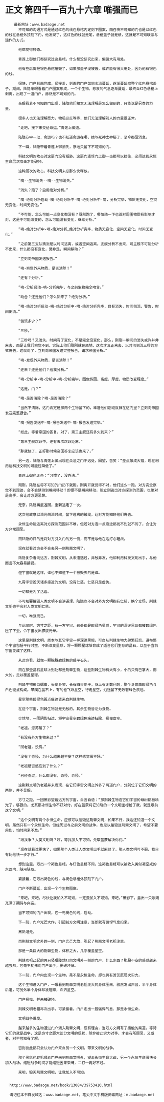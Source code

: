 # 正文 第四千一百九十六章 唯强而已
        最新网址：www.badaoge.net
          不可知的沟通方式是通过红色的线在悬棺内定刻下图案，而召唤不可知的门也是以红色的线在悬棺外顶刻下门，他发现了，这红色的线就是笔，悬棺盖子就是纸，这就是不可知联系与运作的方式。
      
          他都觉得神奇。
      
          青莲上御他们都研究过这悬棺，什么都没研究出来，偏偏大有用处。
      
          他有些后悔把银色悬棺摧毁了，如果那盖子没被毁，或许能有很大用处，因为他有银色的线。
      
          很快，门户刻画完成，紧接着，刻画的门户如同水流蔓延，逐渐蔓延向整个红色悬棺盖子，期间，陆隐亲眼看着门户图案形成，一个个生物，悲哀的气息逐渐蔓延，最终自红色悬棺上剥离，出现了一道门户，赫然是不可知的门。
      
          亲眼看着不可知的门出现，陆隐他们根本无法理解是怎么做到的，只能说是另类的力量。
      
          很多人也无法理解愿力，物极必反等等，他们无法理解别人的力量很正常。
      
          “走吧，接下来交给命运。”青莲上御道。
      
          陆隐心中一动，命运吗？也不知道命运在哪，她与死神太神秘了，至今都没消息。
      
          下一瞬，陆隐带着青莲上御消失，原地只留下不可知的门。
      
          科技文明的攻击对这扇门没有威胁，这扇门连惊门上御一击都可以挡住，必须达到永恒生命层次攻击才能破坏。
      
          这种层次的攻击，科技文明未必那么快释放。
      
          “嘀--生物消失--嘀--生物消失。”
      
          “消失？跑了？启用绝对分析。”
      
          “嘀-绝对分析启动-嘀-绝对分析中-嘀-绝对分析中-嘀，分析完毕，物质无变化，空间无变化，时间无变化。”
      
          “不可能，怎么可能一点变化都没有？既然跑了，哪怕动一下也该对周围物质有影响才对，这是不可能改变的，怎么可能没有变化，继续分析。”
      
          “嘀-绝对分析中-嘀-绝对分析…绝对分析完毕，物质无变化，空间无变化，时间无变化。”
      
          “之前第三支队猜测是以时间逃离，或者空间逃离，支舰分析不出来，可主舰不可能分析不出来，什么都没有变化，莫非是，瞬间移动？”
      
          “立刻向帝国发送报告。”
      
          “嘀-察觉外来物质，是否清除？”
      
          “还有？分析。”
      
          “嘀-分析启动-嘀-分析完毕，与之前生物完全吻合。”
      
          “吻合？还是他们？怎么回来了？绝对分析。”
      
          “嘀-绝对分析启动-嘀-绝对分析中-嘀-绝对分析完毕，目标消失，时间倒流，警告，时间倒流。”
      
          “倒流多少？”
      
          “三秒。”
      
          “三秒吗？又消失，时间有了变化，不是完全没变化，那么，刚刚一瞬间的消失或许并非离去，而是让我们察觉不到，实际上他们刚刚就在原地，这次才真正离去，以时间倒流三秒的方式离去，这就对了，立刻向帝国发送完整报告，请求帝国分析。”
      
          “嘀-发现外来物质，是否清除？”
      
          “还来？还是他们？给我分析。”
      
          “嘀-分析中-嘀-分析中-嘀-分析完毕，图像传回，高度，厚度，物质改变程度…”
      
          “这是，门？”
      
          “嘀-是否清除？嘀-是否清除？”
      
          “当然不清除，这门肯定是那两个生物留下的，难道他们刚刚就躲在这门里？立刻向帝国发送完整报告。”
      
          “嘀-报告发送中-嘀-报告发送中-嘀-报告发送完毕。”
      
          “如此，等着帝国的答复，对了，第三主舰还有多久到来？”
      
          “第三主舰跳跃中，还有五次跳跃距离。”
      
          “那就快了，正好那时候帝国答复应该也来了。”
      
          另一边，陆隐与青莲上御出现在众法之门不远处，回望，苦笑：“差点酿成大错，现在利用这科技文明的可能性降低了。”
      
          青莲上御也无奈：“习惯了，没办法。”
      
          刚刚，陆隐在将不可知的门扔下就跑，刚离开就觉得不对，他们这么一跑，对方完全察觉不到踪迹，会不会猜测到瞬间移动？即便不是瞬间移动，能立刻逃出对方探测的范围，也绝对是高手，会让对方更忌惮。
      
          无奈，陆隐再度返回，重新逃走了一次。
      
          这次他故意以流光倒流时间，留下逃离的破绽，让对方能知晓他们离去。
      
          永恒生命能逃离对方探测范围并不难，但若对方连一点痕迹都找不到就不同了，会让对方非常顾忌。
      
          而陆隐的目的是将对方引入门的另一侧，而不是与他在这打心理战。
      
          现在就看对方会不会去另一侧荆棘文明了。
      
          陆隐复杂看向远方，荆棘文明，从未遭遇过，非敌非友，他却利用科技文明出手，与他而言不太容易接受。
      
          但宇宙就是这样，谁也不知道下一个被毁灭的是谁。
      
          九霄宇宙毁灭诸多接近的文明，没有仁慈，仁慈只是虚伪。
      
          一切都是为了活着。
      
          不可知要摧毁人类文明不会讲道理，陆隐也不会对外方文明抱有仁慈，换个立场，荆棘文明也不会对人类文明仁慈。
      
          一切，唯强而已。
      
          与此同时，方寸之距，有一方宇宙，到处都是碧绿色星球，宇宙的深邃黑暗都被碧绿色压了下去，令宇宙发出朦胧光晕。
      
          这里是荆棘文明，原本与其它宇宙一样深邃黑暗，可自从荆棘生物大肆繁衍后，遍布整个宇宙包括平行时空，不断改变星球，将一颗颗星球培育成了适合它们生存的晶石，以至于当前宇宙变成了这样。
      
          从远方看，就像一颗朦胧碧绿色的扁平石头。
      
          而在那些晶石星球上到处都是荆棘生物，这些荆棘生物有大有小，小的只有巴掌大，而大的，足以覆盖星球。
      
          荆棘生物形似蠕虫，头宽身窄，长有四只爪子，身上有无数利刺，整个身体由碧绿色与白色斑点构成，攀爬在晶石上，有的也飞跃星空，行走星空，沿途留下无数碧绿色痕迹。
      
          星空那些碧绿色斑点痕迹皆来自荆棘生物。
      
          在这个宇宙，荆棘生物就是无敌的，其余生物皆沦为食物。
      
          突然地，一团阴影扫过，将宇宙星空碧绿色痕迹扫除，摇曳虚空。
      
          “老祖，您苏醒了？”
      
          “有没有外方生物来过？”
      
          “回老祖，没有。”
      
          “没有？奇怪，为什么越来越不安？这种感觉很不好。”
      
          “老祖是否感应到了什么？”
      
          “已经查过，什么都没有，奇怪，奇怪。”
      
          这荆棘文明的老祖并未发现，在它们宇宙文明之外多了两道门户，分别位于它们文明的两侧，并不显眼。
      
          方寸之距，一团黑影望着远方的宇宙，自言自语：“那荆棘生物连它们宇宙的母树都被啃光了，够狠的，尤其那永恒生命不好对付，好在蓝蒙将它知晓的一个文明坐标给了我，就是眼前这个文明。”
      
          “这个文明有两个永恒生命，应该可以摧毁这荆棘文明，如果不行，我这还知道一个文明，虽然只有一个永恒生命，但经历过与之前文明的战争，也足以摧毁这荆棘文明了，希望不要用到，怕时间来不及。”
      
          “跟我争？人类文明吗？哼，等我加入不可知，先帮蓝蒙解决你们。”
      
          “现在就看谁更快了，如果那个人类让人类文明出手就麻烦了，那人类文明可不弱，我只有比他快一步才行。”
      
          想到这里，取出一个褐色悬棺，与红色悬棺不同，这褐色悬棺可以被收入类似凝空戒的东西内，随用随取。
      
          紧接着，它取出褐色的线，与褐色悬棺外顶刻下门户。
      
          门户不断蔓延，出现一个个生物图像。
      
          “来吧，来吧，尽快让我加入不可知，一定要加入不可知，来吧。”黑影下，露出一只眼睛充满了期待与兴奋。
      
          当不可知的门户出现，它一甩褐色的线，启动。
      
          下一刻，门户光芒大作，引起前方文明注意，当即就有强悍气息扫来。
      
          黑影退走。
      
          而荆棘文明之外的一侧，门户光芒大放，引起了荆棘文明老祖注意。
      
          那是一条巨大的荆棘生物，体积之大，几乎覆盖星空。
      
          荆棘老祖凸起的两只竖眼陡然盯向文明外一侧的门户，什么东西？那股不安的感觉越来越强烈，它毫不犹豫对门户出手，要破坏掉。
      
          下一刻，门户内出现一个生物，虽不是永恒生命，却也拥有渡苦厄层次实力。
      
          这个生物进入门户，一眼看到荆棘文明老祖庞大的身体压来，骇然发出声音，半个身体后退，可另外半个身体却被砸碎，血洒星空。
      
          门户摇曳，并未被破坏。
      
          荆棘文明老祖再次出手，可紧接着，门户走出一股强悍气息，那是永恒生命。
      
          文明战争爆发。
      
          越来越多的生物通过门户涌入荆棘文明，没有理由，当双方文明有了接触的渠道，等待它们的就是战争，这是方寸之距大部分文明的现状，除非彼此实力对等，才会有所顾忌，又或者，对不可知有了解。
      
          否则彼此都只会认为门户来自另一个文明，带来文明的战争。
      
          那个黑影也趁机顺着门户来到荆棘文明外，望着永恒生命大战，另一个永恒生命很快会加入战场，缩短战争时间才能缩短因果束缚，二打一再好不过。
      
          来吧，毁灭荆棘文明吧，让我加入不可知。
      
      
      http://www.badaoge.net/book/13084/39753410.html
      
      请记住本书首发域名：www.badaoge.net。笔尖中文手机版阅读网址：m.badaoge.net